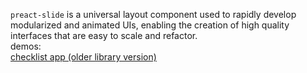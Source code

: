 `preact-slide` is a universal layout component used to rapidly develop modularized and animated UIs, enabling the creation of high quality interfaces that are easy to scale and refactor.
<br>
demos:
<br>
<a href = 'https://github.com/arxii/checklist-react'>checklist app (older library version)</a>